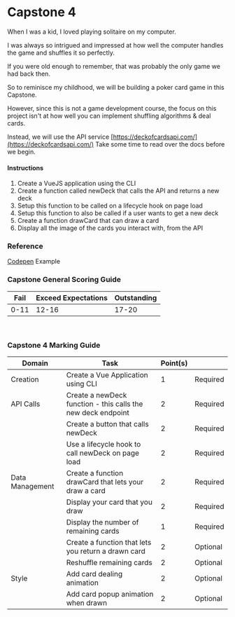 # Capstone 4

When I was a kid, I loved playing solitaire on my computer.

I was always so intrigued and impressed at how well the computer handles the game and shuffles it so perfectly.

If you were old enough to remember, that was probably the only game we had back then.

So to reminisce my childhood, we will be building a poker card game in this Capstone.

However, since this is not a game development course, the focus on this project isn't at how well you can implement shuffling algorithms & deal cards.

Instead, we will use the API service [https://deckofcardsapi.com/](https://deckofcardsapi.com/)
Take some time to read over the docs before we begin.
<br/>

#### Instructions

1. Create a VueJS application using the CLI
2. Create a function called newDeck that calls the API and returns a new deck
3. Setup this function to be called on a lifecycle hook on page load
4. Setup this function to also be called if a user wants to get a new deck
5. Create a function drawCard that can draw a card
6. Display all the image of the cards you interact with, from the API

### Reference

[Codepen](https://codepen.io/craigcoles/pen/EaNRpa?html-preprocessor=haml) Example

### Capstone General Scoring Guide

| Fail | Exceed Expectations | Outstanding |
| ---- | ------------------- | ----------- |
| 0-11 | 12-16               | 17-20       |

<br>

### Capstone 4 Marking Guide

| Domain          | Task                                                         | Point(s) |          |
| --------------- | ------------------------------------------------------------ | -------- | -------- |
| Creation        | Create a Vue Application using CLI                           | 1        | Required |
| API Calls       | Create a newDeck function - this calls the new deck endpoint | 2        | Required |
|                 | Create a button that calls newDeck                           | 2        | Required |
|                 | Use a lifecycle hook to call newDeck on page load            | 2        | Required |
| Data Management | Create a function drawCard that lets your draw a card        | 2        | Required |
|                 | Display your card that you draw                              | 2        | Required |
|                 | Display the number of remaining cards                        | 1        | Required |
|                 | Create a function that lets you return a drawn card          | 2        | Optional |
|                 | Reshuffle remaining cards                                    | 2        | Optional |
| Style           | Add card dealing animation                                   | 2        | Optional |
|                 | Add card popup animation when drawn                          | 2        | Optional |
